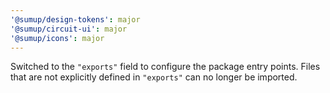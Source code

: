 ```yaml
---
'@sumup/design-tokens': major
'@sumup/circuit-ui': major
'@sumup/icons': major
---
```


Switched to the `"exports"` field to configure the package entry points. Files that are not explicitly defined in `"exports"` can no longer be imported.

